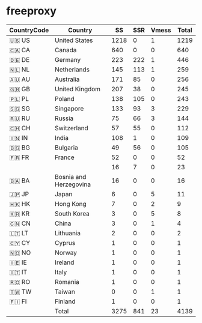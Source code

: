 # freeproxy

|CountryCode|Country|SS|SSR|Vmess|Total|
|  ----  | ----  |  ----  | ----  |  ----  | ----  |
|🇺🇸 US|United States|1218|0|1|1219|
|🇨🇦 CA|Canada|640|0|0|640|
|🇩🇪 DE|Germany|223|222|1|446|
|🇳🇱 NL|Netherlands|145|113|1|259|
|🇦🇺 AU|Australia|171|85|0|256|
|🇬🇧 GB|United Kingdom|207|38|0|245|
|🇵🇱 PL|Poland|138|105|0|243|
|🇸🇬 SG|Singapore|133|93|3|229|
|🇷🇺 RU|Russia|75|66|3|144|
|🇨🇭 CH|Switzerland|57|55|0|112|
|🇮🇳 IN|India|108|1|0|109|
|🇧🇬 BG|Bulgaria|49|56|0|105|
|🇫🇷 FR|France|52|0|0|52|
| ||16|7|0|23|
|🇧🇦 BA|Bosnia and Herzegovina|16|0|0|16|
|🇯🇵 JP|Japan|6|0|5|11|
|🇭🇰 HK|Hong Kong|7|0|2|9|
|🇰🇷 KR|South Korea|3|0|5|8|
|🇨🇳 CN|China|3|0|1|4|
|🇱🇹 LT|Lithuania|2|0|0|2|
|🇨🇾 CY|Cyprus|1|0|0|1|
|🇳🇴 NO|Norway|1|0|0|1|
|🇮🇪 IE|Ireland|1|0|0|1|
|🇮🇹 IT|Italy|1|0|0|1|
|🇷🇴 RO|Romania|1|0|0|1|
|🇹🇼 TW|Taiwan|0|0|1|1|
|🇫🇮 FI|Finland|1|0|0|1|
||Total|3275|841|23|4139|
